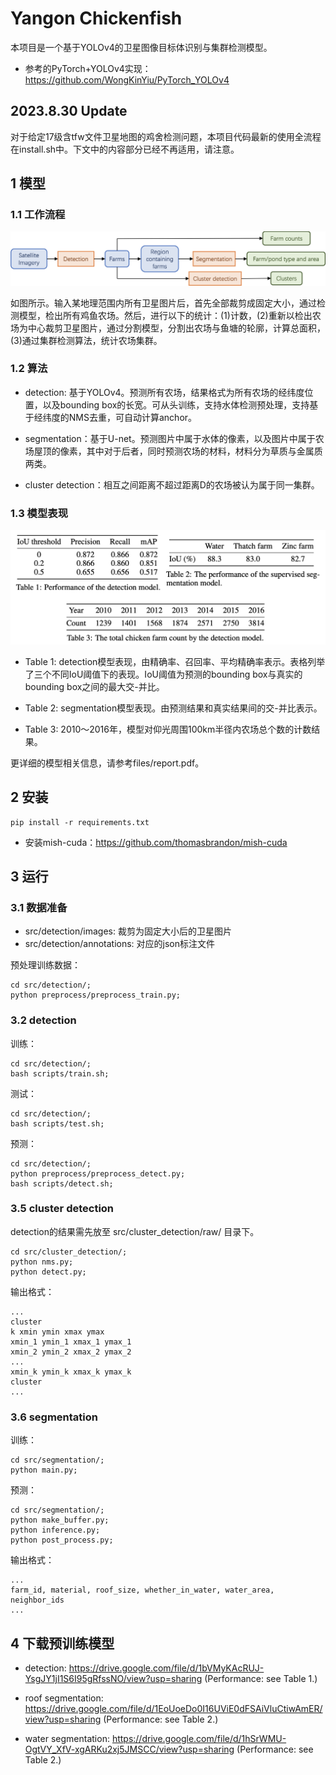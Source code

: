 # Yangon Chickenfish

本项目是一个基于YOLOv4的卫星图像目标体识别与集群检测模型。

- 参考的PyTorch+YOLOv4实现：https://github.com/WongKinYiu/PyTorch_YOLOv4

## 2023.8.30 Update
对于给定17级含tfw文件卫星地图的鸡舍检测问题，本项目代码最新的使用全流程在install.sh中。下文中的内容部分已经不再适用，请注意。

## 1 模型

### 1.1 工作流程

![method](files/method.png)

如图所示。输入某地理范围内所有卫星图片后，首先全部裁剪成固定大小，通过检测模型，检出所有鸡鱼农场。然后，进行以下的统计：(1)计数，(2)重新以检出农场为中心裁剪卫星图片，通过分割模型，分割出农场与鱼塘的轮廓，计算总面积，(3)通过集群检测算法，统计农场集群。

### 1.2 算法

- detection: 基于YOLOv4。预测所有农场，结果格式为所有农场的经纬度位置，以及bounding box的长宽。可从头训练，支持水体检测预处理，支持基于经纬度的NMS去重，可自动计算anchor。

- segmentation：基于U-net。预测图片中属于水体的像素，以及图片中属于农场屋顶的像素，其中对于后者，同时预测农场的材料，材料分为草质与金属质两类。

- cluster detection：相互之间距离不超过距离D的农场被认为属于同一集群。

### 1.3 模型表现

![performance](files/performance.png)

- Table 1: detection模型表现，由精确率、召回率、平均精确率表示。表格列举了三个不同IoU阈值下的表现。IoU阈值为预测的bounding box与真实的bounding box之间的最大交-并比。

- Table 2: segmentation模型表现。由预测结果和真实结果间的交-并比表示。

- Table 3: 2010～2016年，模型对仰光周围100km半径内农场总个数的计数结果。

更详细的模型相关信息，请参考files/report.pdf。


## 2 安装

```
pip install -r requirements.txt
```
- 安装mish-cuda：https://github.com/thomasbrandon/mish-cuda


## 3 运行

### 3.1 数据准备

- src/detection/images: 裁剪为固定大小后的卫星图片
- src/detection/annotations: 对应的json标注文件

预处理训练数据：
```
cd src/detection/;
python preprocess/preprocess_train.py;
```

### 3.2 detection
训练：
```
cd src/detection/;
bash scripts/train.sh;
```

测试：
```
cd src/detection/;
bash scripts/test.sh;
```

预测：
```
cd src/detection/;
python preprocess/preprocess_detect.py;
bash scripts/detect.sh;
```

### 3.5 cluster detection
detection的结果需先放至 src/cluster_detection/raw/ 目录下。
```
cd src/cluster_detection/;
python nms.py;
python detect.py;
```

输出格式：
```
...
cluster 
k xmin ymin xmax ymax
xmin_1 ymin_1 xmax_1 ymax_1
xmin_2 ymin_2 xmax_2 ymax_2
...
xmin_k ymin_k xmax_k ymax_k
cluster
...
```

### 3.6 segmentation
训练：
```
cd src/segmentation/;
python main.py;
```

预测：
```
cd src/segmentation/;
python make_buffer.py;
python inference.py;
python post_process.py;
```

输出格式：
```
...
farm_id, material, roof_size, whether_in_water, water_area, neighbor_ids
...
```


## 4 下载预训练模型

- detection: https://drive.google.com/file/d/1bVMyKAcRUJ-YsgJY1jI1S6I95gRfssNO/view?usp=sharing (Performance: see Table 1.)

- roof segmentation: https://drive.google.com/file/d/1EoUoeDo0I16UViE0dFSAiVluCtiwAmER/view?usp=sharing (Performance: see Table 2.)

- water segmentation: https://drive.google.com/file/d/1hSrWMU-OgtVY_XfV-xgARKu2xj5JMSCC/view?usp=sharing (Performance: see Table 2.)

